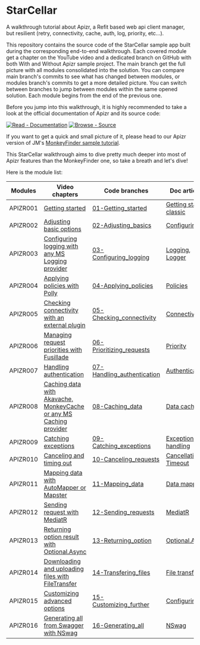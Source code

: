 # StarCellar
A walkthrough tutorial about Apizr, a Refit based web api client manager, but resilient (retry, connectivity, cache, auth, log, priority, etc...).

This repository contains the source code of the StarCellar sample app built during the corresponding end-to-end walkthrough.
Each covered module get a chapter on the YouTube video and a dedicated branch on GitHub with both With and Without Apizr sample project.
The main branch get the full picture with all modules consolidated into the solution.
You can compare main branch's commits to see what has changed between modules, or modules branch's commits to get a more detailed picture.
You can switch between branches to jump between modules within the same opened solution.
Each module begins from the end of the previous one.

Before you jump into this walkthrough, it is highly recommended to take a look at the official documentation of Apizr and its source code:

[![Read - Documentation](https://img.shields.io/badge/read-documentation-blue?style=for-the-badge)](https://apizr.net/ "Go to project documentation") [![Browse - Source](https://img.shields.io/badge/browse-source_code-lightgrey?style=for-the-badge)](https://github.com/Respawnsive/Apizr "Go to project repository")

If you want to get a quick and small picture of it, please head to our Apizr version of JM's [MonkeyFinder sample tutorial](https://www.github.com).

This StarCellar walkthrough aims to dive pretty much deeper into most of Apizr features than the MonkeyFinder one, so take a breath and let's dive!

Here is the module list:

|Modules|Video chapters|Code branches|Doc articles|
|---|---|---|---|
|APIZR001|[Getting started](https://www.youtube.com)|[01-Getting_started](https://github.com/Respawnsive/StarCellar/tree/01-Getting_started)|[Getting started classic](https://www.apizr.net/articles/gettingstarted_classic.html?tabs=tabid-extended)|
|APIZR002|[Adjusting basic options](https://www.youtube.com)|[02-Adjusting_basics](https://github.com/Respawnsive/StarCellar/tree/02-Adjusting_basics)|[Configuring](https://www.apizr.net/articles/config.html)|
|APIZR003|[Configuring logging with any MS Logging provider](https://www.youtube.com)|[03-Configuring_logging](https://github.com/Respawnsive/StarCellar/tree/03-Configuring_logging)|[Logging](https://www.apizr.net/articles/config_logging.html?tabs=tabid-designing), [Logger](https://www.apizr.net/articles/config_logger.html?tabs=tabid-static)|
|APIZR004|[Applying policies with Polly](https://www.youtube.com)|[04-Applying_policies](https://www.github.com)|[Policies](https://www.apizr.net/articles/config_policies.html?tabs=tabid-static)|
|APIZR005|[Checking connectivity with an external plugin](https://www.youtube.com)|[05-Checking_connectivity](https://www.github.com)|[Connectivity](https://www.apizr.net/articles/config_connectivity.html?tabs=tabid-static)|
|APIZR006|[Managing request priorities with Fusillade](https://www.youtube.com)|[06-Prioritizing_requests](https://www.github.com)|[Priority](https://www.apizr.net/articles/config_priority.html?tabs=tabid-designing)|
|APIZR007|[Handling authentication](https://www.youtube.com)|[07-Handling_authentication](https://www.github.com)|[Authentication](https://www.apizr.net/articles/config_auth.html?tabs=tabid-static)|
|APIZR008|[Caching data with Akavache, MonkeyCache or any MS Caching provider](https://www.youtube.com)|[08-Caching_data](https://www.github.com)|[Data caching](https://www.apizr.net/articles/config_datacaching.html?tabs=tabid-inmemory%2Ctabid-static)|
|APIZR009|[Catching exceptions](https://www.youtube.com)|[09-Catching_exceptions](https://www.github.com)|[Exception handling](https://www.apizr.net/articles/config_exceptions.html?tabs=tabid-registering)|
|APIZR010|[Canceling and timing out](https://www.youtube.com)|[10-Canceling_requests](https://www.github.com)|[Cancellation](https://www.apizr.net/articles/config_cancellation.html), [Timeout](https://www.apizr.net/articles/config_timeout.html?tabs=tabid-designing)|
|APIZR011|[Mapping data with AutoMapper or Mapster](https://www.youtube.com)|[11-Mapping_data](https://www.github.com)|[Data mapping](https://www.apizr.net/articles/config_datamapping.html?tabs=tabid-static)|
|APIZR012|[Sending request with MediatR](https://www.youtube.com)|[12-Sending_requests](https://www.github.com)|[MediatR](https://www.apizr.net/articles/config_mediatr.html?tabs=tabid-imediator)|
|APIZR013|[Returning option result with Optional.Async](https://www.youtube.com)|[13-Returning_option](https://www.github.com)|[Optional.Async](https://www.apizr.net/articles/config_optional.html?tabs=tabid-imediator)|
|APIZR014|[Downloading and uploading files with FileTransfer](https://www.youtube.com)|[14-Transfering_files](https://www.github.com)|[File transfer](https://www.apizr.net/articles/config_transfer.html?tabs=tabid-upload%2Ctabid-static%2Ctabid-globally)|
|APIZR015|[Customizing advanced options](https://www.youtube.com)|[15-Customizing_further](https://www.github.com)|[Configuring](https://www.apizr.net/articles/config.html)|
|APIZR016|[Generating all from Swagger with NSwag](https://www.youtube.com)|[16-Generating_all](https://www.github.com)|[NSwag](https://www.apizr.net/articles/tools_nswag.html)|